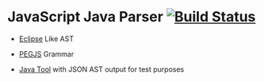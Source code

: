 # JavaScript Java Parser [![Build Status](https://travis-ci.org/mazko/jsjavaparser.svg?branch=master)](https://travis-ci.org/mazko/jsjavaparser)

- [Eclipse](http://help.eclipse.org/juno/topic/org.eclipse.jdt.doc.isv/reference/api/org/eclipse/jdt/core/dom/AST.html) Like AST

- [PEGJS](http://pegjs.org/) Grammar 

- [Java Tool](tools/EclipseAST/run.sh) with JSON AST output for test purposes
